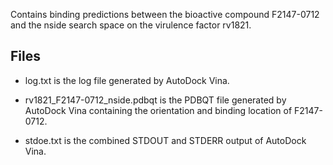 Contains binding predictions between the bioactive compound F2147-0712 and the nside search space on the virulence factor rv1821.

## Files

- log.txt is the log file generated by AutoDock Vina.

- rv1821_F2147-0712_nside.pdbqt is the PDBQT file generated by AutoDock Vina containing the orientation and binding location of F2147-0712.

- stdoe.txt is the combined STDOUT and STDERR output of AutoDock Vina.


